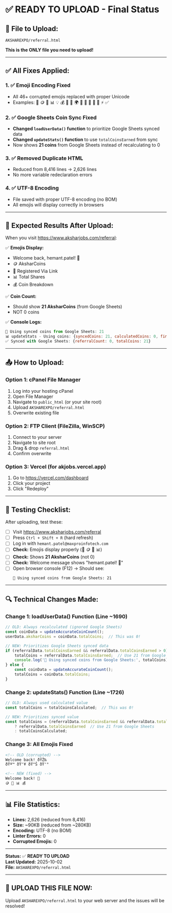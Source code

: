 # ✅ READY TO UPLOAD - Final Status

## 📁 **File to Upload:**

```
AKSHAREXPO/referral.html
```

**This is the ONLY file you need to upload!**

---

## ✅ **All Fixes Applied:**

### 1. ✅ Emoji Encoding Fixed
- All 46+ corrupted emojis replaced with proper Unicode
- Examples: 🎉 🪙 👥 📊 💡 💰 🌟 🧠 🌍 💫 🤝 🎁 💎 🚀 ⚡ ✅

### 2. ✅ Google Sheets Coin Sync Fixed
- **Changed `loadUserData()` function** to prioritize Google Sheets synced data
- **Changed `updateStats()` function** to use `totalCoinsEarned` from sync
- Now shows **21 coins** from Google Sheets instead of recalculating to 0

### 3. ✅ Removed Duplicate HTML
- Reduced from 8,416 lines → 2,626 lines
- No more variable redeclaration errors

### 4. ✅ UTF-8 Encoding
- File saved with proper UTF-8 encoding (no BOM)
- All emojis will display correctly in browsers

---

## 🎯 **Expected Results After Upload:**

When you visit https://www.aksharjobs.com/referral:

✅ **Emojis Display:** 
- Welcome back, hemant.patel! 🎉
- 🪙 AksharCoins
- 👥 Registered Via Link
- 📊 Total Shares
- 💰 Coin Breakdown

✅ **Coin Count:**
- Should show **21 AksharCoins** (from Google Sheets)
- NOT 0 coins

✅ **Console Logs:**
```javascript
💾 Using synced coins from Google Sheets: 21
📊 updateStats - Using coins: {syncedCoins: 21, calculatedCoins: 0, finalCoins: 21}
✅ Synced with Google Sheets: {referralCount: 0, totalCoins: 21}
```

---

## 📤 **How to Upload:**

### **Option 1: cPanel File Manager**
1. Log into your hosting cPanel
2. Open File Manager
3. Navigate to `public_html` (or your site root)
4. Upload `AKSHAREXPO/referral.html`
5. Overwrite existing file

### **Option 2: FTP Client (FileZilla, WinSCP)**
1. Connect to your server
2. Navigate to site root
3. Drag & drop `referral.html`
4. Confirm overwrite

### **Option 3: Vercel (for akjobs.vercel.app)**
1. Go to https://vercel.com/dashboard
2. Click your project
3. Click "Redeploy"

---

## 🧪 **Testing Checklist:**

After uploading, test these:

- [ ] Visit https://www.aksharjobs.com/referral
- [ ] Press `Ctrl + Shift + R` (hard refresh)
- [ ] Log in with `hemant.patel@maxproinfotech.com`
- [ ] **Check:** Emojis display properly (🎉 🪙 👥 📊)
- [ ] **Check:** Shows **21 AksharCoins** (not 0)
- [ ] **Check:** Welcome message shows "hemant.patel! 🎉"
- [ ] Open browser console (F12) → Should see:
  ```
  💾 Using synced coins from Google Sheets: 21
  ```

---

## 🔍 **Technical Changes Made:**

### Change 1: loadUserData() Function (Line ~1690)
```javascript
// OLD: Always recalculated (ignored Google Sheets)
const coinData = updateAccurateCoinCount();
userData.aksharCoins = coinData.totalCoins;  // This was 0!

// NEW: Prioritizes Google Sheets synced data
if (referralData.totalCoinsEarned && referralData.totalCoinsEarned > 0) {
    totalCoins = referralData.totalCoinsEarned;  // Use 21 from Google Sheets
    console.log('💾 Using synced coins from Google Sheets:', totalCoins);
} else {
    const coinData = updateAccurateCoinCount();
    totalCoins = coinData.totalCoins;
}
```

### Change 2: updateStats() Function (Line ~1726)
```javascript
// OLD: Always used calculated value
const totalCoins = totalCoinsCalculated;  // This was 0!

// NEW: Prioritizes synced value
const totalCoins = (referralData.totalCoinsEarned && referralData.totalCoinsEarned > 0) 
    ? referralData.totalCoinsEarned  // Use 21 from Google Sheets
    : totalCoinsCalculated;
```

### Change 3: All Emojis Fixed
```html
<!-- OLD (corrupted) -->
Welcome back! ðŸŽ‰  
ðŸª™ ðŸ'¥ ðŸ"Š ðŸ'°

<!-- NEW (fixed) -->
Welcome back! 🎉
🪙 👥 📊 💰
```

---

## 📊 **File Statistics:**

- **Lines:** 2,626 (reduced from 8,416)
- **Size:** ~90KB (reduced from ~280KB)
- **Encoding:** UTF-8 (no BOM)
- **Linter Errors:** 0
- **Corrupted Emojis:** 0

---

**Status:** ✅ **READY TO UPLOAD**  
**Last Updated:** 2025-10-02  
**File:** `AKSHAREXPO/referral.html`

---

## 🚀 **UPLOAD THIS FILE NOW:**

Upload `AKSHAREXPO/referral.html` to your web server and the issues will be resolved!

